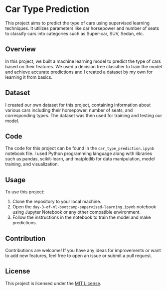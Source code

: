 # Car Type Prediction

This project aims to predict the type of cars using supervised learning techniques. It utilizes parameters like car horsepower and number of seats to classify cars into categories such as Super-car, SUV, Sedan, etc.

## Overview

In this project, we built a machine learning model to predict the type of cars based on their features. We used a decision tree classifier to train the model and achieve accurate predictions and I created a dataset by my own for learning it from basics.

## Dataset

I created our own dataset for this project, containing information about various cars including their horsepower, number of seats, and corresponding types. The dataset was then used for training and testing our model.

## Code

The code for this project can be found in the `car_type_prediction.ipynb` notebook file. I used Python programming language along with libraries such as pandas, scikit-learn, and matplotlib for data manipulation, model training, and visualization.

## Usage

To use this project:

1. Clone the repository to your local machine.
2. Open the `day-3-of-ml-bootcamp-supervised-learning.ipynb` notebook using Jupyter Notebook or any other compatible environment.
3. Follow the instructions in the notebook to train the model and make predictions.

## Contribution

Contributions are welcome! If you have any ideas for improvements or want to add new features, feel free to open an issue or submit a pull request.

## License

This project is licensed under the [MIT License](LICENSE).
